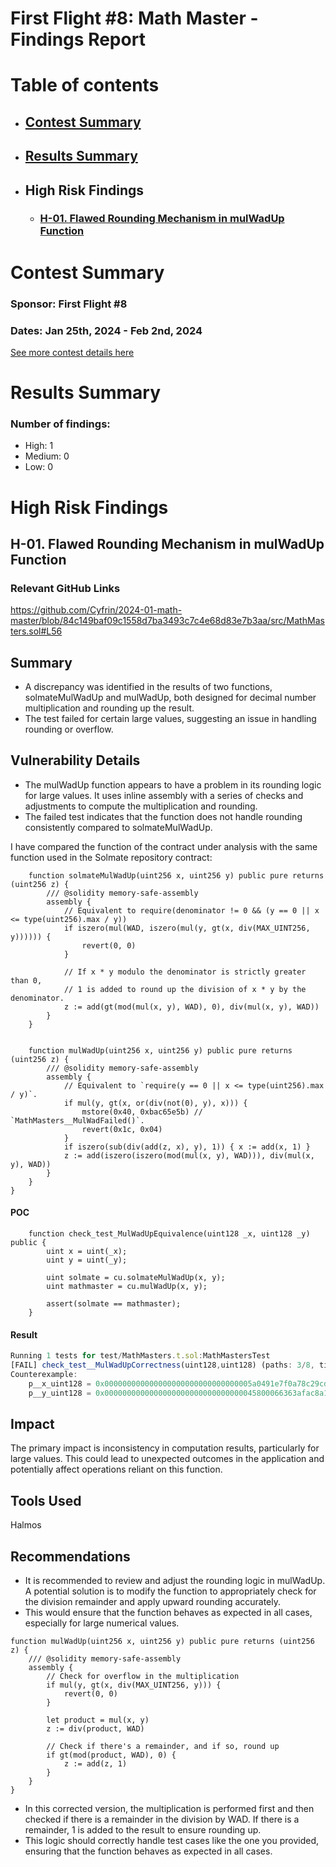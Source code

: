 
# First Flight #8: Math Master - Findings Report

# Table of contents
- ## [Contest Summary](#contest-summary)
- ## [Results Summary](#results-summary)
- ## High Risk Findings
    - ### [H-01. Flawed Rounding Mechanism in mulWadUp Function](#H-01)




# <a id='contest-summary'></a>Contest Summary

### Sponsor: First Flight #8

### Dates: Jan 25th, 2024 - Feb 2nd, 2024

[See more contest details here](https://www.codehawks.com/contests/clrp8xvh70001dq1os4gaqbv5)

# <a id='results-summary'></a>Results Summary

### Number of findings:
   - High: 1
   - Medium: 0
   - Low: 0


# High Risk Findings

## <a id='H-01'></a>H-01. Flawed Rounding Mechanism in mulWadUp Function            

### Relevant GitHub Links
	
https://github.com/Cyfrin/2024-01-math-master/blob/84c149baf09c1558d7ba3493c7c4e68d83e7b3aa/src/MathMasters.sol#L56

## Summary
- A discrepancy was identified in the results of two functions, solmateMulWadUp and mulWadUp, both designed for decimal number multiplication and rounding up the result. 
- The test failed for certain large values, suggesting an issue in handling rounding or overflow.

## Vulnerability Details
- The mulWadUp function appears to have a problem in its rounding logic for large values. It uses inline assembly with a series of checks and adjustments to compute the multiplication and rounding. 
- The failed test indicates that the function does not handle rounding consistently compared to solmateMulWadUp.

I have compared the function of the contract under analysis with the same function used in the Solmate repository contract:


```solidity
    function solmateMulWadUp(uint256 x, uint256 y) public pure returns (uint256 z) {
        /// @solidity memory-safe-assembly
        assembly {
            // Equivalent to require(denominator != 0 && (y == 0 || x <= type(uint256).max / y))
            if iszero(mul(WAD, iszero(mul(y, gt(x, div(MAX_UINT256, y)))))) {
                revert(0, 0)
            }

            // If x * y modulo the denominator is strictly greater than 0,
            // 1 is added to round up the division of x * y by the denominator.
            z := add(gt(mod(mul(x, y), WAD), 0), div(mul(x, y), WAD))
        }
    }


    function mulWadUp(uint256 x, uint256 y) public pure returns (uint256 z) {
        /// @solidity memory-safe-assembly
        assembly {
            // Equivalent to `require(y == 0 || x <= type(uint256).max / y)`.
            if mul(y, gt(x, or(div(not(0), y), x))) {
                mstore(0x40, 0xbac65e5b) // `MathMasters__MulWadFailed()`.
                revert(0x1c, 0x04)
            }
            if iszero(sub(div(add(z, x), y), 1)) { x := add(x, 1) }
            z := add(iszero(iszero(mod(mul(x, y), WAD))), div(mul(x, y), WAD))
        }
    }
}
```

#### POC

```solidity
    function check_test_MulWadUpEquivalence(uint128 _x, uint128 _y) public {
        uint x = uint(_x);
        uint y = uint(_y);

        uint solmate = cu.solmateMulWadUp(x, y);
        uint mathmaster = cu.mulWadUp(x, y);

        assert(solmate == mathmaster);
    }
```

#### Result
 
```js
Running 1 tests for test/MathMasters.t.sol:MathMastersTest
[FAIL] check_test__MulWadUpCorrectness(uint128,uint128) (paths: 3/8, time: 174.88s, bounds: [])
Counterexample:
    p__x_uint128 = 0x000000000000000000000000000000005a0491e7f0a78c29cd37215f92a63031 (119654248133653593030540106805042098225)
    p__y_uint128 = 0x0000000000000000000000000000000045800066363afac8a139b0061fe9ee93 (92381353805107722142254349841582386835)
```

## Impact
The primary impact is inconsistency in computation results, particularly for large values. This could lead to unexpected outcomes in the application and potentially affect operations reliant on this function.


## Tools Used

Halmos

## Recommendations

- It is recommended to review and adjust the rounding logic in mulWadUp. A potential solution is to modify the function to appropriately check for the division remainder and apply upward rounding accurately. 
- This would ensure that the function behaves as expected in all cases, especially for large numerical values.

```solidity
function mulWadUp(uint256 x, uint256 y) public pure returns (uint256 z) {
    /// @solidity memory-safe-assembly
    assembly {
        // Check for overflow in the multiplication
        if mul(y, gt(x, div(MAX_UINT256, y))) {
            revert(0, 0)
        }

        let product = mul(x, y)
        z := div(product, WAD)

        // Check if there's a remainder, and if so, round up
        if gt(mod(product, WAD), 0) {
            z := add(z, 1)
        }
    }
}
```

- In this corrected version, the multiplication is performed first and then checked if there is a remainder in the division by WAD. If there is a remainder, 1 is added to the result to ensure rounding up. 
- This logic should correctly handle test cases like the one you provided, ensuring that the function behaves as expected in all cases.

		





